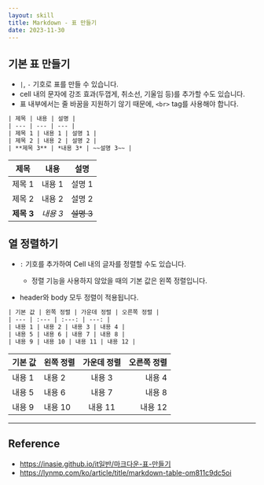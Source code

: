 ```yaml
---
layout: skill
title: Markdown - 표 만들기
date: 2023-11-30
---
```





## 기본 표 만들기

- `|`, `-` 기호로 표를 만들 수 있습니다.
- cell 내의 문자에 강조 효과(두껍게, 취소선, 기울임 등)를 추가할 수도 있습니다.
- 표 내부에서는 줄 바꿈을 지원하기 않기 때문에, `<br>` tag를 사용해야 합니다.

```txt
| 제목 | 내용 | 설명 |
| --- | --- | --- |
| 제목 1 | 내용 1 | 설명 1 |
| 제목 2 | 내용 2 | 설명 2 |
| **제목 3** | *내용 3* | ~~설명 3~~ |
```

| 제목 | 내용 | 설명 |
| --- | --- | --- |
| 제목 1 | 내용 1 | 설명 1 |
| 제목 2 | 내용 2 | 설명 2 |
| **제목 3** | *내용 3* | ~~설명 3~~ |


## 열 정렬하기

- `:` 기호를 추가하여 Cell 내의 글자를 정렬할 수도 있습니다.
    - 정렬 기능을 사용하지 않았을 때의 기본 값은 왼쪽 정렬입니다.

- header와 body 모두 정렬이 적용됩니다.

```txt
| 기본 값 | 왼쪽 정렬 | 가운데 정렬 | 오른쪽 정렬 |
| --- | :--- | :---: | ---: |
| 내용 1 | 내용 2 | 내용 3 | 내용 4 |
| 내용 5 | 내용 6 | 내용 7 | 내용 8 |
| 내용 9 | 내용 10 | 내용 11 | 내용 12 |
```

| 기본 값 | 왼쪽 정렬 | 가운데 정렬 | 오른쪽 정렬 |
| --- | :--- | :---: | ---: |
| 내용 1 | 내용 2 | 내용 3 | 내용 4 |
| 내용 5 | 내용 6 | 내용 7 | 내용 8 |
| 내용 9 | 내용 10 | 내용 11 | 내용 12 |




---




## Reference

- <https://inasie.github.io/it일반/마크다운-표-만들기>
- <https://lynmp.com/ko/article/title/markdown-table-om811c9dc5oi>